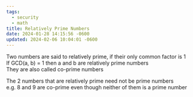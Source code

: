 ```yaml
---
tags:
  - security
  - math
title: Relatively Prime Numbers
date: 2024-01-28 14:15:56 -0600
updated: 2024-02-06 10:04:01 -0600
---
```


Two numbers are said to relatively prime, if their only common factor is 1  
If GCD(a, b) = 1 then a and b are relatively prime numbers  
They are also called co-prime numbers

The 2 numbers that are relatively prime need not be prime numbers  
e.g. 8 and 9 are co-prime even though neither of them is a prime number
